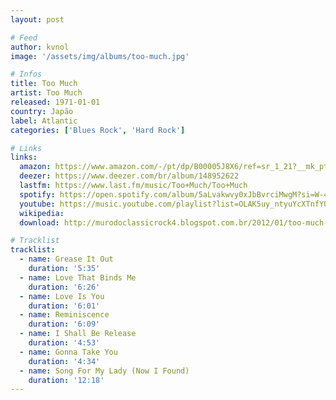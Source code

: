```yaml
---
layout: post

# Feed
author: kvnol
image: '/assets/img/albums/too-much.jpg'

# Infos
title: Too Much
artist: Too Much
released: 1971-01-01
country: Japão
label: Atlantic
categories: ['Blues Rock', 'Hard Rock']

# Links
links:
  amazon: https://www.amazon.com/-/pt/dp/B00005J8X6/ref=sr_1_21?__mk_pt_BR=%C3%85M%C3%85%C5%BD%C3%95%C3%91&dchild=1&keywords=too+much&qid=1617341986&s=music&sr=1-21
  deezer: https://www.deezer.com/br/album/148952622
  lastfm: https://www.last.fm/music/Too+Much/Too+Much
  spotify: https://open.spotify.com/album/5aLvakwvy0xJbBvrciMwgM?si=W-42wxyqSimqTBf17KnmKg
  youtube: https://music.youtube.com/playlist?list=OLAK5uy_ntyuYcXTnfYQ1J02koXOGuVtUoeKvr_VI
  wikipedia:
  download: http://murodoclassicrock4.blogspot.com.br/2012/01/too-much-1971.html

# Tracklist
tracklist:
  - name: Grease It Out
    duration: '5:35'
  - name: Love That Binds Me
    duration: '6:26'
  - name: Love Is You
    duration: '6:01'
  - name: Reminiscence
    duration: '6:09'
  - name: I Shall Be Release
    duration: '4:53'
  - name: Gonna Take You
    duration: '4:34'
  - name: Song For My Lady (Now I Found)
    duration: '12:18'
---
```

